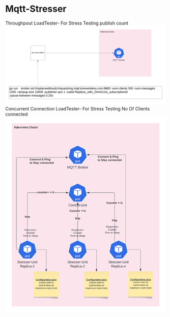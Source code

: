﻿# Mqtt-Stresser
Throughpout LoadTester- For Stress Testing publish count
![Throughpout](throughpout.png "Throughpout")
Concurrent Connection LoadTester- For Stress Testing No Of Clients connected
![Concurrent](concurrent.png "Concurrent")
